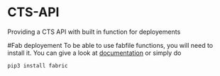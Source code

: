 CTS-API
=======

Providing a CTS API with built in function for deployements

#Fab deployement
To be able to use fabfile functions, you will need to install it. You can give a look at [documentation](http://www.fabfile.org/installing.html) or simply do 
```shell
pip3 install fabric
```